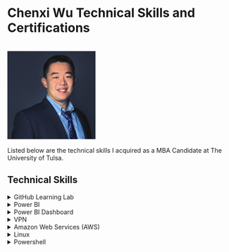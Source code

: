 <h1>Chenxi Wu Technical Skills and Certifications</h1>

<br>
<img src="LinkedinProfile.jpg" alt="ProfilePic">
<br>

Listed below are the technical skills I acquired as a MBA Candidate at The University of Tulsa.

<h2>Technical Skills</h2>
<details><summary>GitHub Learning Lab</summary>
<br>
I completed the following courses in the <a href="https://lab.github.com/courses">GitHub Learning Lab</a>. These courses taught me how to stand up static pages, create and manage pull requests, facilitate collaboration, and more. 
<br>
  
<h4>Courses:</h4>
<ul>
<li>Introduction to GitHub</li>
<li>Communicating using Markdown</li>
<li>Introduction to HTML</li>
<li>GitHub Pages</li>
<li>Managing merge conflicts</li>
<li>Community Starter Kit</li>
<li>Uploading your project to GitHub</li>
<li>Getting started with GitHub Apps</li>
<li>Migrating your repository to GitHub</li>
<li>Reviewing pull requests</li>
<li>Securing your workflows</li>
<li>Create a release based workflow</li>
</ul>
<br>
<br>
<img src="FirstDay.PNG" alt="Github FirstDay Photo">
<br>
<br>
<img src="FirstWeek.PNG" alt="Github FirstWeek Photo">
<br>
</details>


<details><summary>Power BI</summary>
<br>
 I auditted the <a href="https://www.edx.org/course/analyzing-and-visualizing-data-with-power-bi-0">Analyzing and Visualizing Data with Power BI</a> course on edX and completed the following courses. These courses taught me how to input data, add and modify elements on a dashboard, and transform and interpret different kinds of data. 
<br>
  
<h4>Courses:</h4> 
<ul>
<li>Power BI Desktop Data Transformations</li>
<li>Power BI Desktop Modelling</li>
<li>Power BI Desktop Visualization</li>
<li>Power BI Service</li>
<li>Working with Excel</li>
<li>Direct Connectivity</li>
<li>Developer API</li>
<li>Mobile App</li>
<h4> Course Completion: </h4>
<img src="Completion.JPG" alt="PowerBI Course Completion">
</ul>
</details>


<details><summary>Power BI Dashboard</summary>
<li>The first stumbling point I encountered during this training was in Section 2: Power BI Desktop Modeling. It is not apparent at the time you are during it but setting up all the relationships between the tables in the dataset is imperative as it will impact the answers you generate to complete the lab.</li>

<li>Section 3: Power BI Desktop Visualization is the first time you begin to create reports and dashboards. I found it extremely helpful in this section to recreate the visuals you are quizzed on. The datasets for this are given to you in the prior section.</li>

<li>Section 4: Working with the Power BI Service provides a very important discussion on how to edit the settings of certain features within your Microsoft Tenant. You are able to turn off the ability to export data to excel, create webpages, etc.</li>

<li>In Section 5: Working with Excel, you may get an error when trying to complete the lab if you are not using Internet Explorer. In order to complete the lab you will need Silverlight installed in IE.</li>

<li>Section 6: Organization Packs, Security and Groups has not kept up with Microsoft’s constantly changing application suite. The directions for the lab are no longer actuate, but the lab can still be completed. You can no longer create a group as per the directions, but you can use the app workspace to essential achieve the same goal. Here is a good resource for more information.</li>

<li>Click below for a video recording of the final dashboard</li>

<a href="https://www.youtube.com/watch?v=qSPVreD3jZo">SupplierQualityAnalysisVideo</a>
<br>

</details>


<details><summary>VPN</summary>
<br>
I configured my own IPSEC VPN in the cloud using the <a href="https://github.com/trailofbits/algo">Algo VPN</a> Ansible scripts provided by Trail of Bits. With the help of this tutorial, I successfully deployed the Algo server, configured the VPN clients, set up an SSH tunnel, and added and removed users. 
<br>
<br>
</details>


<details><summary>Amazon Web Services (AWS)</summary>
<br>
  I completed the AWS Essentials - NEW course on <a href="https://linuxacademy.com/">Linux Academy</a>. These courses provided me with an introduction to Amazon's Identity Access Management, Elastic Compute Cloud, database services, Simple Notification System, Elastic Load Balancers, Auto Scaling, and Route 53. 
<br>
<br>

<h4>Topics:</h4>
<ul>
  <li>AWS Essentials</li>
  <li>Managing AWS Access with Users, Groups, and Roles</li>
  <li>Identity and Access Management (IAM)</li>
  <li>Networking Services and Connectivity</li>
  <li>Virtual Private Cloud (VPC)</li>
  <li>Compute Services</li>
  <li>Elastic Cloud Compute (EC2)</li>
  <li>Storage Services</li>
  <li>Database Services</li>
  <li>Monitoring, Alerts, and Notifications</li>
  <li>Simple Notification Service (SNS)</li>
  <li>Load Balancing, Elasticity, and Scalability</li>
  <li>Elastic Load Balancer (ELB)</li>
  <li>Auto Scaling</li>
  <li>Route 53</li>
  <li>Serverless Computing - Lambda</li>
  <img src="AWSCert.png" alt="AWS Essential Completion">
</ul>
<br>
</details>


<details><summary>Linux</summary>
<br>  

<h4>Topics:</h4>
<ul>
<li>The Linux Community and a Career in Open Source</li>
<li>Linux Evolution and Popular Operating Systems</li>
<li>How to Access a Linux Installation</li>
<li>Major Open Source Applications</li>  
<li>Understanding Open Source Software and Licensing</li> 
<li>ICT Skills and Working in Linux</li>
<li>Command Line Basics</li> 
<li>Using Directories and Listing Files</li> 
<li>Archiving Files on the Command Line</li> 
<li>Searching and Extracting Data from Files</li> 
<li>Turning Commands into a Script</li>
<li>The Linux Operating System</li>
<li>Security and File Permissions</li>
<li>Basic Security and Identifying User Groups</li>
<li>Creating Users and Groups</li> 
<li>Managing File Permissions and Ownership</li> 
<li>Special Directories and Files</li> 
<h4> Course Completion: </h4>
<img src="LPI.JPG" alt="Linux LPI Completion">
</ul>

</details>

<details><summary>Powershell</summary>
<li>Completing the PowerShell 5 Essential Training through LinkedIn Learning helped expose me to the basics of utilizing cmdlets as an administrator to access and automate features of my Windows operating system. It emphasizes the importance of the "get-help" command in order to find useful assistance with syntax, module installation, csv and xml file imports and exports, script writing in ISE instead of in Notepad, etc. I also appreciated how the course covered how to set execution policies on the security side of things as well as an overview of variable and array creation. Courses completed include:</li>
<li>Installing Windows Management Framework 5</li>
<li>Running commands (cmdlets)</li>  
<li>Discovering commands</li> 
<li>Understanding cmdlet syntax</li>
<li>Resolving terse commands</li>
<li>Finding and using local modules</li>  
<li>Working with files, printers, CSVs, and XML in the pipeline</li> 
<li>Selecting, sorting, and filtering object data</li>
<li>Creating scripts</li>
<li>Automating tasks</li>  
<li>Using PowerShell remoting</li> 
<h4> Course Completion: </h4>
<img src="Powershell.JPG" alt="Powershell Completion">
</details>
